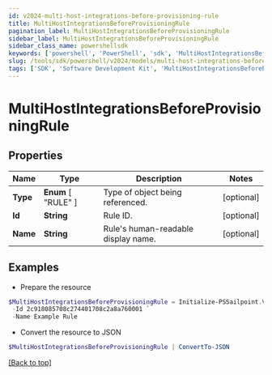 ```yaml
---
id: v2024-multi-host-integrations-before-provisioning-rule
title: MultiHostIntegrationsBeforeProvisioningRule
pagination_label: MultiHostIntegrationsBeforeProvisioningRule
sidebar_label: MultiHostIntegrationsBeforeProvisioningRule
sidebar_class_name: powershellsdk
keywords: ['powershell', 'PowerShell', 'sdk', 'MultiHostIntegrationsBeforeProvisioningRule', 'V2024MultiHostIntegrationsBeforeProvisioningRule'] 
slug: /tools/sdk/powershell/v2024/models/multi-host-integrations-before-provisioning-rule
tags: ['SDK', 'Software Development Kit', 'MultiHostIntegrationsBeforeProvisioningRule', 'V2024MultiHostIntegrationsBeforeProvisioningRule']
---
```



# MultiHostIntegrationsBeforeProvisioningRule

## Properties

Name | Type | Description | Notes
------------ | ------------- | ------------- | -------------
**Type** |  **Enum** [  "RULE" ] | Type of object being referenced. | [optional] 
**Id** | **String** | Rule ID. | [optional] 
**Name** | **String** | Rule's human-readable display name. | [optional] 

## Examples

- Prepare the resource
```powershell
$MultiHostIntegrationsBeforeProvisioningRule = Initialize-PSSailpoint.V2024MultiHostIntegrationsBeforeProvisioningRule  -Type RULE `
 -Id 2c918085708c274401708c2a8a760001 `
 -Name Example Rule
```

- Convert the resource to JSON
```powershell
$MultiHostIntegrationsBeforeProvisioningRule | ConvertTo-JSON
```


[[Back to top]](#) 

